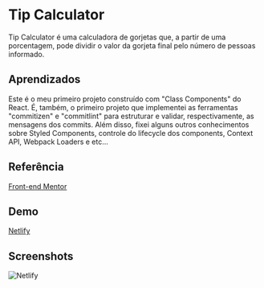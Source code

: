 # Tip Calculator

Tip Calculator é uma calculadora de gorjetas que, a partir de uma porcentagem, pode dividir o valor da gorjeta final pelo número de pessoas informado.

## Aprendizados

Este é o meu primeiro projeto construído com "Class Components" do React. É, também, o primeiro projeto que implementei as ferramentas "commitizen" e "commitlint" para estruturar e validar, respectivamente, as mensagens dos commits.
Além disso, fixei alguns outros conhecimentos sobre Styled Components, controle do lifecycle dos components, Context API, Webpack Loaders e etc...

## Referência

[Front-end Mentor](https://www.frontendmentor.io/challenges/tip-calculator-app-ugJNGbJUX)

## Demo

[Netlify](https://tip-callc.netlify.app/)

## Screenshots

![Netlify](https://i.imgur.com/zNIFwyu.png)

